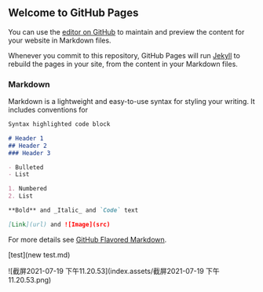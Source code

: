 ## Welcome to GitHub Pages

You can use the [editor on GitHub](https://github.com/lihaowei1999/lihaowei19991202.github.io/edit/gh-pages/index.md) to maintain and preview the content for your website in Markdown files.

Whenever you commit to this repository, GitHub Pages will run [Jekyll](https://jekyllrb.com/) to rebuild the pages in your site, from the content in your Markdown files.

### Markdown

Markdown is a lightweight and easy-to-use syntax for styling your writing. It includes conventions for

```markdown
Syntax highlighted code block

# Header 1
## Header 2
### Header 3

- Bulleted
- List

1. Numbered
2. List

**Bold** and _Italic_ and `Code` text

[Link](url) and ![Image](src)
```

For more details see [GitHub Flavored Markdown](https://guides.github.com/features/mastering-markdown/).

[test](new test.md)





![截屏2021-07-19 下午11.20.53](index.assets/截屏2021-07-19 下午11.20.53.png)